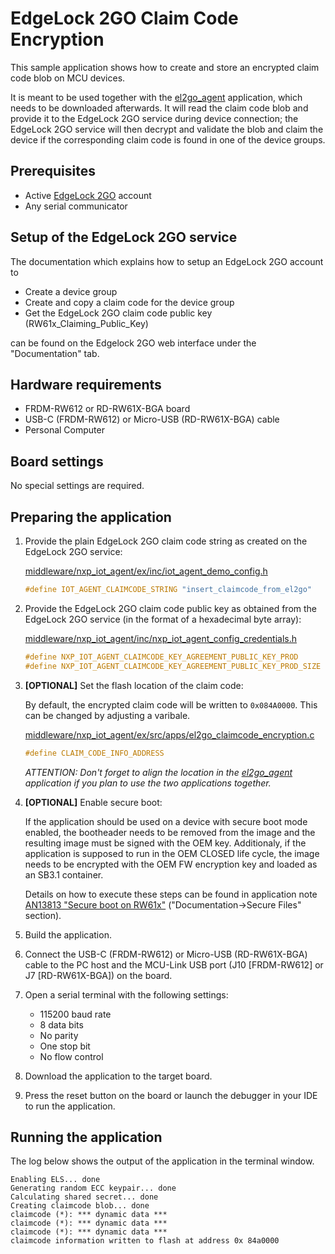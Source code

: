# EdgeLock 2GO Claim Code Encryption

This sample application shows how to create and store an encrypted claim code blob on MCU devices.

It is meant to be used together with the [el2go_agent](../el2go_agent/el2go_agent_ns/readme.md) application, which needs to be downloaded afterwards. It will read the claim code blob and provide it to the EdgeLock 2GO service during device connection; the EdgeLock 2GO service will then decrypt and validate the blob and claim the device if the corresponding claim code is found in one of the device groups.

## Prerequisites

- Active [EdgeLock 2GO](https://www.nxp.com/products/security-and-authentication/secure-service-2go-platform/edgelock-2go:EDGELOCK-2GO) account
- Any serial communicator

## Setup of the EdgeLock 2GO service

The documentation which explains how to setup an EdgeLock 2GO account to

- Create a device group
- Create and copy a claim code for the device group
- Get the EdgeLock 2GO claim code public key (RW61x_Claiming_Public_Key)

can be found on the Edgelock 2GO web interface under the "Documentation" tab.

## Hardware requirements

- FRDM-RW612 or RD-RW61X-BGA board
- USB-C (FRDM-RW612) or Micro-USB (RD-RW61X-BGA) cable
- Personal Computer

## Board settings

No special settings are required.

## Preparing the application

1.  Provide the plain EdgeLock 2GO claim code string as created on the EdgeLock 2GO service:

    [middleware/nxp_iot_agent/ex/inc/iot_agent_demo_config.h](../../../middleware/nxp_iot_agent/ex/inc/iot_agent_demo_config.h)

    ```c
    #define IOT_AGENT_CLAIMCODE_STRING "insert_claimcode_from_el2go"
    ```

2.  Provide the EdgeLock 2GO claim code public key as obtained from the EdgeLock 2GO service (in the format of a hexadecimal byte array): 

    [middleware/nxp_iot_agent/inc/nxp_iot_agent_config_credentials.h](../../../middleware/nxp_iot_agent/inc/nxp_iot_agent_config_credentials.h)

    ```c
    #define NXP_IOT_AGENT_CLAIMCODE_KEY_AGREEMENT_PUBLIC_KEY_PROD
    #define NXP_IOT_AGENT_CLAIMCODE_KEY_AGREEMENT_PUBLIC_KEY_PROD_SIZE
    ```

3.  **[OPTIONAL]** Set the flash location of the claim code:

    By default, the encrypted claim code will be written to `0x084A0000`. This can be changed by adjusting a varibale.

    [middleware/nxp_iot_agent/ex/src/apps/el2go_claimcode_encryption.c](../../../middleware/nxp_iot_agent/ex/src/apps/el2go_claimcode_encryption.c)

    ```c
    #define CLAIM_CODE_INFO_ADDRESS
    ```

    *ATTENTION: Don't forget to align the location in the [el2go_agent](../el2go_agent/el2go_agent_ns/readme.md) application if you plan to use the two applications together.*

4.  **[OPTIONAL]** Enable secure boot:

    If the application should be used on a device with secure boot mode enabled, the bootheader needs to be removed from the image and the resulting image must be signed with the OEM key. Additionaly, if the application is supposed to run in the OEM CLOSED life cycle, the image needs to be encrypted with the OEM FW encryption key and loaded as an SB3.1 container.

    Details on how to execute these steps can be found in application note [AN13813 "Secure boot on RW61x"](https://www.nxp.com/products/wireless-connectivity/wi-fi-plus-bluetooth-plus-802-15-4/wireless-mcu-with-integrated-tri-radio-1x1-wi-fi-6-plus-bluetooth-low-energy-5-3-802-15-4:RW612) ("Documentation->Secure Files" section).

5.  Build the application.

6.  Connect the USB-C (FRDM-RW612) or Micro-USB (RD-RW61X-BGA) cable to the PC host and the MCU-Link USB port (J10 [FRDM-RW612] or J7 [RD-RW61X-BGA]) on the board.

7.  Open a serial terminal with the following settings:

    - 115200 baud rate
    - 8 data bits
    - No parity
    - One stop bit
    - No flow control

8.  Download the application to the target board.

9.  Press the reset button on the board or launch the debugger in your IDE to run the application.

## Running the application

The log below shows the output of the application in the terminal window.

```
Enabling ELS... done
Generating random ECC keypair... done
Calculating shared secret... done
Creating claimcode blob... done
claimcode (*): *** dynamic data ***
claimcode (*): *** dynamic data ***
claimcode (*): *** dynamic data ***
claimcode information written to flash at address 0x 84a0000
```
